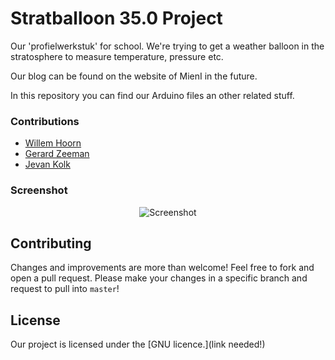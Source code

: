 # Stratballoon 35.0 Project
Our 'profielwerkstuk' for school. We're trying to get a weather balloon in the stratosphere to measure temperature, pressure etc.

Our blog can be found on the website of MienI in the future.

In this repository you can find our Arduino files an other related stuff.

### Contributions

 - [Willem Hoorn](https://github.com/Willemhoorn)
 - [Gerard Zeeman](https://github.com/gerardzeeman)
 - [Jevan Kolk](?)

### Screenshot

<p align="center">
  <img src="http://news.bbcimg.co.uk/media/images/65186000/jpg/_65186879_balloonliftoff.jpg" alt="Screenshot"/>
</p>

## Contributing
Changes and improvements are more than welcome! Feel free to fork and open a pull request. Please make your changes in a specific branch and request to pull into `master`!

## License
Our project is licensed under the [GNU licence.](link needed!)
